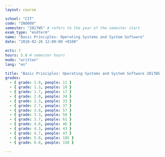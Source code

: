 ```yaml
---
layout: course

school: "CIT"
code: "IN0009"
semester: "2017WS" # refers to the year of the semester start
exam_type: "endterm"
name: "Basic Principles: Operating Systems and System Software"
date: "2018-02-26 12:00:00 +0100"

ects: 7
hours: 5.0 # semester hours
mode: "written"
lang: "en"

title: "Basic Principles: Operating Systems and System Software 2017WS Endterm"
grades:
  - { grade: 1.0, people: 11 }
  - { grade: 1.3, people: 10 }
  - { grade: 1.7, people: 17 }
  - { grade: 2.0, people: 34 }
  - { grade: 2.3, people: 33 }
  - { grade: 2.7, people: 37 }
  - { grade: 3.0, people: 57 }
  - { grade: 3.3, people: 58 }
  - { grade: 3.7, people: 61 }
  - { grade: 4.0, people: 46 }
  - { grade: 4.3, people: 43 }
  - { grade: 4.7, people: 47 }
  - { grade: 5.0, people: 185 }
  - { grade: 6.0, people: 150 }

---
```




